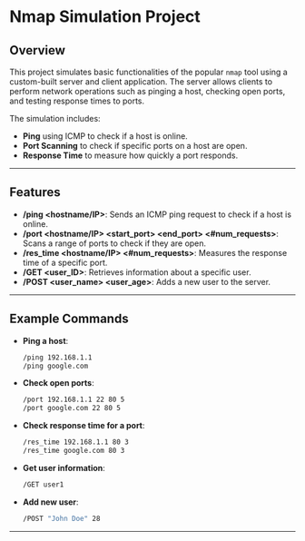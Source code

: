 # Nmap Simulation Project 

## Overview 

This project simulates basic functionalities of the popular `nmap` tool using a custom-built server and client application. The server allows clients to perform network operations such as pinging a host, checking open ports, and testing response times to ports. 

The simulation includes:
- **Ping** using ICMP to check if a host is online.
- **Port Scanning** to check if specific ports on a host are open.
- **Response Time** to measure how quickly a port responds.

---

## Features 

- **/ping <hostname/IP>**: Sends an ICMP ping request to check if a host is online. 
- **/port <hostname/IP> <start_port> <end_port> <#num_requests>**: Scans a range of ports to check if they are open. 
- **/res_time <hostname/IP> <port> <#num_requests>**: Measures the response time of a specific port. 
- **/GET <user_ID>**: Retrieves information about a specific user. 
- **/POST <user_name> <user_age>**: Adds a new user to the server. 

---
## Example Commands 

- **Ping a host**:
  ```bash
  /ping 192.168.1.1
  /ping google.com
  ```

- **Check open ports**:
  ```bash
  /port 192.168.1.1 22 80 5
  /port google.com 22 80 5
  ```

- **Check response time for a port**:
  ```bash
  /res_time 192.168.1.1 80 3
  /res_time google.com 80 3
  ```

- **Get user information**:
  ```bash
  /GET user1
  ```

- **Add new user**:
  ```bash
  /POST "John Doe" 28
  ```

---
